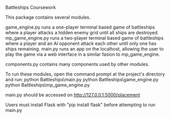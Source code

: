 Battleships Coursework

This package contains several modules.

game_engine.py runs a one-player terminal based game of battleships where a player attacks a hidden enemy grid until all ships are destroyed.
mp_game_engine.py runs a two-player terminal based game of battleships where a player and an AI opponent attack each other until only one has ships remaining.
main.py runs an app on the localhost, allowing the user to play the game via a web interface in a similar fasion to mp_game_engine.

components.py contains many components used by other modules.

To run these modules, open the command prompt at the project's directory and run:
python Battleships\main.py
python Battleships\game_engine.py
python Battleships\mp_game_engine.py

main.py should be accessed on http://127.0.0.1:5000/placement

Users must install Flask with "pip install flask" before attempting to run main.py